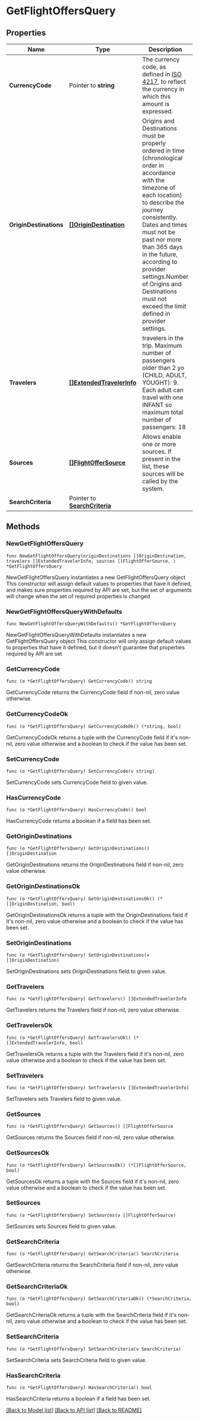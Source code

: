 # GetFlightOffersQuery

## Properties

Name | Type | Description | Notes
------------ | ------------- | ------------- | -------------
**CurrencyCode** | Pointer to **string** | The currency code, as defined in [ISO 4217](https://en.wikipedia.org/wiki/ISO_4217), to reflect the currency in which this amount is expressed. | [optional] 
**OriginDestinations** | [**[]OriginDestination**](OriginDestination.md) | Origins and Destinations must be properly ordered in time (chronological order in accordance with the timezone of each location) to describe the journey consistently. Dates and times must not be past nor more than 365 days in the future, according to provider settings.Number of Origins and Destinations must not exceed the limit defined in provider settings. | 
**Travelers** | [**[]ExtendedTravelerInfo**](ExtendedTravelerInfo.md) | travelers in the trip.    Maximum number of passengers older than 2 yo (CHILD, ADULT, YOUGHT): 9.  Each adult can travel with one INFANT so maximum total number of passengers: 18 | 
**Sources** | [**[]FlightOfferSource**](FlightOfferSource.md) | Allows enable one or more sources. If present in the list, these sources will be called by the system. | 
**SearchCriteria** | Pointer to [**SearchCriteria**](SearchCriteria.md) |  | [optional] 

## Methods

### NewGetFlightOffersQuery

`func NewGetFlightOffersQuery(originDestinations []OriginDestination, travelers []ExtendedTravelerInfo, sources []FlightOfferSource, ) *GetFlightOffersQuery`

NewGetFlightOffersQuery instantiates a new GetFlightOffersQuery object
This constructor will assign default values to properties that have it defined,
and makes sure properties required by API are set, but the set of arguments
will change when the set of required properties is changed

### NewGetFlightOffersQueryWithDefaults

`func NewGetFlightOffersQueryWithDefaults() *GetFlightOffersQuery`

NewGetFlightOffersQueryWithDefaults instantiates a new GetFlightOffersQuery object
This constructor will only assign default values to properties that have it defined,
but it doesn't guarantee that properties required by API are set

### GetCurrencyCode

`func (o *GetFlightOffersQuery) GetCurrencyCode() string`

GetCurrencyCode returns the CurrencyCode field if non-nil, zero value otherwise.

### GetCurrencyCodeOk

`func (o *GetFlightOffersQuery) GetCurrencyCodeOk() (*string, bool)`

GetCurrencyCodeOk returns a tuple with the CurrencyCode field if it's non-nil, zero value otherwise
and a boolean to check if the value has been set.

### SetCurrencyCode

`func (o *GetFlightOffersQuery) SetCurrencyCode(v string)`

SetCurrencyCode sets CurrencyCode field to given value.

### HasCurrencyCode

`func (o *GetFlightOffersQuery) HasCurrencyCode() bool`

HasCurrencyCode returns a boolean if a field has been set.

### GetOriginDestinations

`func (o *GetFlightOffersQuery) GetOriginDestinations() []OriginDestination`

GetOriginDestinations returns the OriginDestinations field if non-nil, zero value otherwise.

### GetOriginDestinationsOk

`func (o *GetFlightOffersQuery) GetOriginDestinationsOk() (*[]OriginDestination, bool)`

GetOriginDestinationsOk returns a tuple with the OriginDestinations field if it's non-nil, zero value otherwise
and a boolean to check if the value has been set.

### SetOriginDestinations

`func (o *GetFlightOffersQuery) SetOriginDestinations(v []OriginDestination)`

SetOriginDestinations sets OriginDestinations field to given value.


### GetTravelers

`func (o *GetFlightOffersQuery) GetTravelers() []ExtendedTravelerInfo`

GetTravelers returns the Travelers field if non-nil, zero value otherwise.

### GetTravelersOk

`func (o *GetFlightOffersQuery) GetTravelersOk() (*[]ExtendedTravelerInfo, bool)`

GetTravelersOk returns a tuple with the Travelers field if it's non-nil, zero value otherwise
and a boolean to check if the value has been set.

### SetTravelers

`func (o *GetFlightOffersQuery) SetTravelers(v []ExtendedTravelerInfo)`

SetTravelers sets Travelers field to given value.


### GetSources

`func (o *GetFlightOffersQuery) GetSources() []FlightOfferSource`

GetSources returns the Sources field if non-nil, zero value otherwise.

### GetSourcesOk

`func (o *GetFlightOffersQuery) GetSourcesOk() (*[]FlightOfferSource, bool)`

GetSourcesOk returns a tuple with the Sources field if it's non-nil, zero value otherwise
and a boolean to check if the value has been set.

### SetSources

`func (o *GetFlightOffersQuery) SetSources(v []FlightOfferSource)`

SetSources sets Sources field to given value.


### GetSearchCriteria

`func (o *GetFlightOffersQuery) GetSearchCriteria() SearchCriteria`

GetSearchCriteria returns the SearchCriteria field if non-nil, zero value otherwise.

### GetSearchCriteriaOk

`func (o *GetFlightOffersQuery) GetSearchCriteriaOk() (*SearchCriteria, bool)`

GetSearchCriteriaOk returns a tuple with the SearchCriteria field if it's non-nil, zero value otherwise
and a boolean to check if the value has been set.

### SetSearchCriteria

`func (o *GetFlightOffersQuery) SetSearchCriteria(v SearchCriteria)`

SetSearchCriteria sets SearchCriteria field to given value.

### HasSearchCriteria

`func (o *GetFlightOffersQuery) HasSearchCriteria() bool`

HasSearchCriteria returns a boolean if a field has been set.


[[Back to Model list]](../README.md#documentation-for-models) [[Back to API list]](../README.md#documentation-for-api-endpoints) [[Back to README]](../README.md)



